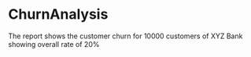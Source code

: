# ChurnAnalysis
The report shows the customer churn for 10000 customers of XYZ Bank showing overall rate of 20%
